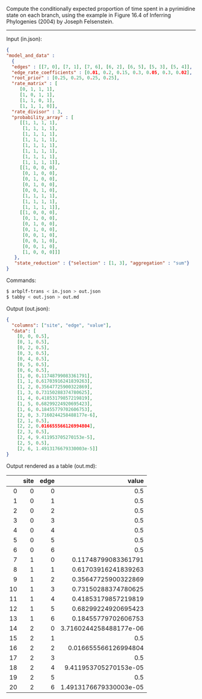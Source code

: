 Compute the conditionally expected proportion of time spent in
a pyrimidine state on each branch, using the example in Figure 16.4 of
Inferring Phylogenies (2004) by Joseph Felsenstein.

---

Input (in.json):
```json
{
"model_and_data" :
  {
  "edges" : [[7, 0], [7, 1], [7, 6], [6, 2], [6, 5], [5, 3], [5, 4]],
  "edge_rate_coefficients" : [0.01, 0.2, 0.15, 0.3, 0.05, 0.3, 0.02],
  "root_prior" : [0.25, 0.25, 0.25, 0.25],
  "rate_matrix" : [
	 [0, 1, 1, 1],
	 [1, 0, 1, 1],
	 [1, 1, 0, 1],
	 [1, 1, 1, 0]],
  "rate_divisor" : 3,
  "probability_array" : [
	 [[1, 1, 1, 1],
	  [1, 1, 1, 1],
	  [1, 1, 1, 1],
	  [1, 1, 1, 1],
	  [1, 1, 1, 1],
	  [1, 1, 1, 1],
	  [1, 1, 1, 1],
	  [1, 1, 1, 1]],
	 [[1, 0, 0, 0],
	  [0, 1, 0, 0],
	  [0, 1, 0, 0],
	  [0, 1, 0, 0],
	  [0, 0, 1, 0],
	  [1, 1, 1, 1],
	  [1, 1, 1, 1],
	  [1, 1, 1, 1]],
	 [[1, 0, 0, 0],
	  [0, 1, 0, 0],
	  [0, 1, 0, 0],
	  [0, 1, 0, 0],
	  [0, 0, 1, 0],
	  [0, 0, 1, 0],
	  [0, 0, 1, 0],
	  [1, 0, 0, 0]]]
   },
   "state_reduction" : {"selection" : [1, 3], "aggregation" : "sum"}
}
```

Commands:
```bash
$ arbplf-trans < in.json > out.json
$ tabby < out.json > out.md
```

Output (out.json):
```json
{
  "columns": ["site", "edge", "value"],
  "data": [
    [0, 0, 0.5],
    [0, 1, 0.5],
    [0, 2, 0.5],
    [0, 3, 0.5],
    [0, 4, 0.5],
    [0, 5, 0.5],
    [0, 6, 0.5],
    [1, 0, 0.11748799083361791],
    [1, 1, 0.61703916241839263],
    [1, 2, 0.35647725900322869],
    [1, 3, 0.73150288374780625],
    [1, 4, 0.41853179857219819],
    [1, 5, 0.68299224920695423],
    [1, 6, 0.18455779702606753],
    [2, 0, 3.7160244258488177e-6],
    [2, 1, 0.5],
    [2, 2, 0.016655566126994804],
    [2, 3, 0.5],
    [2, 4, 9.411953705270153e-5],
    [2, 5, 0.5],
    [2, 6, 1.4913176679330003e-5]]
}
```

Output rendered as a table (out.md):

|    |   site |   edge |                  value |
|---:|-------:|-------:|-----------------------:|
|  0 |      0 |      0 | 0.5                    |
|  1 |      0 |      1 | 0.5                    |
|  2 |      0 |      2 | 0.5                    |
|  3 |      0 |      3 | 0.5                    |
|  4 |      0 |      4 | 0.5                    |
|  5 |      0 |      5 | 0.5                    |
|  6 |      0 |      6 | 0.5                    |
|  7 |      1 |      0 | 0.11748799083361791    |
|  8 |      1 |      1 | 0.61703916241839263    |
|  9 |      1 |      2 | 0.35647725900322869    |
| 10 |      1 |      3 | 0.73150288374780625    |
| 11 |      1 |      4 | 0.41853179857219819    |
| 12 |      1 |      5 | 0.68299224920695423    |
| 13 |      1 |      6 | 0.18455779702606753    |
| 14 |      2 |      0 | 3.7160244258488177e-06 |
| 15 |      2 |      1 | 0.5                    |
| 16 |      2 |      2 | 0.016655566126994804   |
| 17 |      2 |      3 | 0.5                    |
| 18 |      2 |      4 | 9.411953705270153e-05  |
| 19 |      2 |      5 | 0.5                    |
| 20 |      2 |      6 | 1.4913176679330003e-05 |
